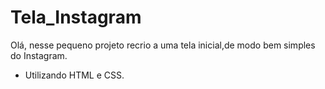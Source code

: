 # Tela_Instagram

Olá, nesse pequeno projeto recrio a uma tela inicial,de modo bem simples do Instagram.
- Utilizando HTML e CSS.
